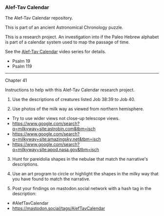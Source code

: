 ### Alef-Tav Calendar
The Alef-Tav Calendar repository.

This is part of an ancient Astronomical Chronology puzzle.

This is a research project.  An investigation into if the Paleo Hebrew alphabet is part of a calendar system used to map the passage of time.

See the [Alef-Tav Calendar](https://www.youtube.com/playlist?list=PLbRaSh0207d5oxxRnekgN2GdKQNFtZT2z) video series for details.

* Psalm 19
* Psalm 119

---

Chapter 41

Instructions to help with this Alef-Tav Calendar research project.

1) Use the descriptions of creatures listed Job 38:39 to Job 40.

2) Use photos of the milk way as viewed from northern hemisphere.
 - Try to use wider views not close-up telescope views.
 - https://www.google.com/search?q=milkyway+site:astrobin.com&tbm=isch
 - https://www.google.com/search?q=milkyway+site:amazingsky.net&tbm=isch
 - https://www.google.com/search?q=milkyway+site:apod.nasa.gov&tbm=isch

3) Hunt for pareidolia shapes in the nebulae that match the narrative's descriptions.

4) Use an art program to circle or highlight the shapes in the milky way that you have found to match the narrative.

5) Post your findings on mastodon.social network with a hash tag in the description:
 - #AlefTavCalendar
 - https://mastodon.social/tags/AlefTavCalendar


